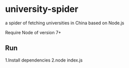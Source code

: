 # university-spider
a spider of fetching universities in China based on Node.js

Require Node of version 7+

## Run
1.Install dependencies
2.node index.js
